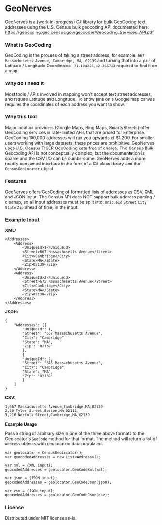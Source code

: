 # GeoNerves
GeoNerves is a (work-in-progress) C# library for bulk-GeoCoding text addresses using the U.S. Census bulk geocoding API documented here: https://geocoding.geo.census.gov/geocoder/Geocoding_Services_API.pdf

### What is GeoCoding
GeoCoding is the process of taking a street address, for example: `667 Massachusetts Avenue, Cambridge, MA, 02139` and turning that into a pair of Latitude / Longitude Coordinates `-71.104225,42.365723` required to find it on a map.

### Why do I need it
Most tools / APIs involved in mapping won't accept text street addresses, and require Latitude and Longitude. To show pins on a Google map canvas requires the coordinates of each address you want to show.

### Why this tool
Major location providers (Google Maps, Bing Maps, SmartyStreets) offer GeoCoding services in rate-limited APIs that are priced for Enterprise. GeoCoding 100,000 addresses will run you upwards of $1,200. For smaller users working with large datasets, these prices are prohibitive. GeoNerves uses U.S. Census TIGER GeoCoding data free of charge. The Census Bulk Geocoding API is not conceptually complex, but the documentation is sparse and the CSV I/O can be cumbersome. GeoNerves adds a more readily consumed interface in the form of a C# class library and the `CensusGeoLocator` object.

### Features
GeoNerves offers GeoCoding of formatted lists of addresses as CSV, XML and JSON input. The Census API does NOT support bulk address parsing / cleanup, so all input addresses must be split into: `UniqueId` `Street` `City` `State` `Zip` ahead of time, in the input.

### Example Input
**XML:**

	<Addresses>
		<Address>
			<UniqueId>1</UniqueId>
			<Street>667 Massachusetts Avenue</Street>
			<City>Cambridge</City>
			<State>MA</State>
			<Zip>02139</Zip>
		</Address>
		<Address>
			<UniqueId>2</UniqueId>
			<Street>675 Massachusetts Avenue</Street>
			<City>Cambridge</City>
			<State>MA</State>
			<Zip>02139</Zip>
		</Address>
	</Addresses>
    
**JSON:**

	{
		"Addresses": [{
			"UniqueId": 1,
			"Street": "667 Massachusetts Avenue",
			"City": "Cambridge",
			"State": "MA",
			"Zip": "02139"
			},
			{
			"UniqueId": 2,
			"Street": "675 Massachusetts Avenue",
			"City": "Cambridge",
			"State": "MA",
			"Zip": "02139"
			}
		]
	}
    
    
**CSV:**

    1,667 Massachusetts Avenue,Cambridge,MA,02139
    2,30 Tyler Street,Boston,MA,02111,
    3,216 Norfolk Street,Cambridge,MA,02139
	
	
**Example Usage**

Pass a string of arbitrary size in one of the three above formats to the Geolocator's `GeoCode` method for that format. The method will return a list of `Address` objects with geolocation data populated.

	var geolocator = CensusGeoLocator();
	var geocodedAddresses = new List<Address>();
	
	var xml = {XML input};
	geocodedAddresses = geolocator.GeoCodeXml(xml);
	
	var json = {JSON input};
	geocodedAddresses = geolocator.GeoCodeJson(json);
	
	var csv = {JSON input};
	geocodedAddresses = geolocator.GeoCodeJson(csv);
	
### License
Distributed under MIT license as-is. 
